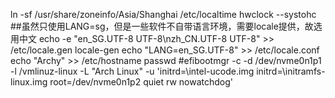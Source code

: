 ln -sf /usr/share/zoneinfo/Asia/Shanghai /etc/localtime 
hwclock --systohc
##虽然只使用LANG=sg，但是一些软件不自带语言环境，需要locale提供，故选用中文
echo -e "en_SG.UTF-8 UTF-8\nzh_CN.UTF-8 UTF-8" >> /etc/locale.gen
locale-gen
echo "LANG=en_SG.UTF-8" >> /etc/locale.conf
echo "Archy" >> /etc/hostname
passwd
#efibootmgr -c -d /dev/nvme0n1p1 -l /vmlinuz-linux -L "Arch Linux" -u 'initrd=\intel-ucode.img initrd=\initramfs-linux.img root=/dev/nvme0n1p2 quiet rw nowatchdog'
